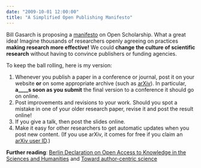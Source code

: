 ```yaml
---
date: "2009-10-01 12:00:00"
title: "A Simplified Open Publishing Manifesto"
---
```




Bill Gasarch is proposing a [manifesto](http://blog.computationalcomplexity.org/2009/10/journal-manifesto-20.html) on Open Scholarship. What a great idea! Imagine thousands of researchers openly agreeing on practices __making research more effective!__ We could __change the culture of scientific research__ without having to convince publishers or funding agencies.

To keep the ball rolling, here is my version:

1. Whenever you publish a paper in a conference or journal, post it on your website __or__ on some appropriate archive (such as [arXiv](http://arxiv.org/)). In particular, __a____s soon as you submit__ the final version to a conference it should go on online.
1. Post improvements and revisions to your work. Should you spot a mistake in one of your older research paper, revise it and post the result online!
1. If you give a talk, then post the slides online.
1. Make it easy for other researchers to get automatic updates when you post new content. (If you use arXiv, it comes for free if you claim an [arXiv user ID](http://arxiv.org/help/author_identifiers).)


__Further reading__: [Berlin Declaration on Open Access to Knowledge in the Sciences and Humanities](http://openaccess.mpg.de/) and [Toward author-centric science](/lemire/blog/2009/09/02/author-centric/)

